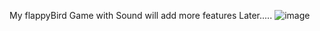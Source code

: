 My flappyBird Game with Sound will add more features Later.....
![image](https://github.com/user-attachments/assets/ea26e9e4-2f28-4975-83ef-3779cd868e98)
